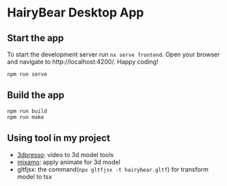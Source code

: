 # HairyBear Desktop App

## Start the app

To start the development server run `nx serve frontend`. Open your browser and navigate to http://localhost:4200/. Happy coding!
```
npm run serve
```

## Build the app
```
npm run build
npm run make
```

## Using tool in my project
- [3dpresso](https://3dpresso.ai/): video to 3d model tools
- [mixamo](https://www.mixamo.com/#/): apply animate for 3d model
- gltfjsx: the command(`npx gltfjsx -t hairybear.gltf`) for transform model to tsx

